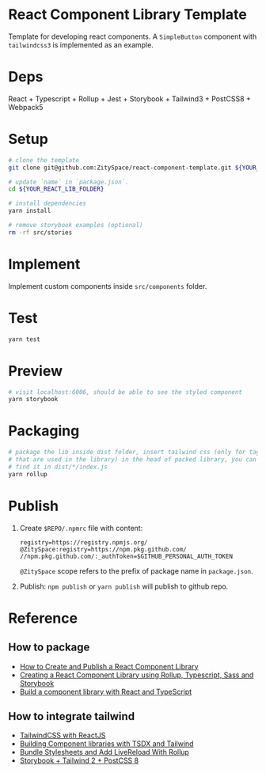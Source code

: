 # **React Component Library Template**
Template for developing react components. A `SimpleButton` component with `tailwindcss3` is implemented as an example.

# Deps
React + Typescript + Rollup + Jest + Storybook + Tailwind3 + PostCSS8 + Webpack5

# Setup
```bash
# clone the template
git clone git@github.com:ZitySpace/react-component-template.git ${YOUR_REACT_LIB_FOLDER}

# update `name` in `package.json`.
cd ${YOUR_REACT_LIB_FOLDER}

# install dependencies
yarn install

# remove storybook examples (optional)
rm -rf src/stories

```

# Implement
Implement custom components inside `src/components` folder.

# Test
```bash
yarn test
```

# Preview
```bash
# visit localhost:6006, should be able to see the styled component
yarn storybook
```

# Packaging
```bash
# package the lib inside dist folder, insert tailwind css (only for tags
# that are used in the library) in the head of packed library, you can
# find it in dist/*/index.js
yarn rollup
```

# Publish
1. Create `$REPO/.npmrc` file with content:

    ```plain
    registry=https://registry.npmjs.org/
    @ZitySpace:registry=https://npm.pkg.github.com/
    //npm.pkg.github.com/:_authToken=$GITHUB_PERSONAL_AUTH_TOKEN
    ```
    `@ZitySpace` scope refers to the prefix of package name in `package.json`.

2. Publish: `npm publish` or `yarn publish` will publish to github repo.


# Reference
## How to package
- [How to Create and Publish a React Component Library](https://dev.to/alexeagleson/how-to-create-and-publish-a-react-component-library-2oe)
- [Creating a React Component Library using Rollup, Typescript, Sass and Storybook](https://blog.harveydelaney.com/creating-your-own-react-component-library/)
- [Build a component library with React and TypeScript](https://blog.logrocket.com/build-component-library-react-typescript/)

## How to integrate tailwind
- [TailwindCSS with ReactJS](https://dev.to/hasibrashid/tailwindcss-with-reactjs-3ih9)
- [Building Component libraries with TSDX and Tailwind](https://frontend.blog/build-your-own-flexible-component-library-using-tsdx-typescript-tailwind-css-headless-ui/)
- [Bundle Stylesheets and Add LiveReload With Rollup](https://www.learnwithjason.dev/blog/learn-rollup-css)
- [Storybook + Tailwind 2 + PostCSS 8](https://github.com/wagerfield/storybook-tailwind)
